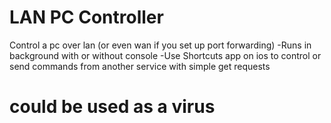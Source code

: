 # LAN PC Controller
 Control a pc over lan (or even wan if you set up port forwarding)
 -Runs in background with or without console
 -Use Shortcuts app on ios to control or send commands from another service with simple get requests
 
 
 
 
 # could be used as a virus
